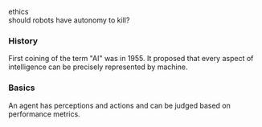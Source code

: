ethics  
should robots have autonomy to kill?  

### History
First coining of the term "AI" was in 1955. It proposed that every aspect of intelligence can be precisely represented by machine.

### Basics
An agent has perceptions and actions and can be judged based on performance metrics. 